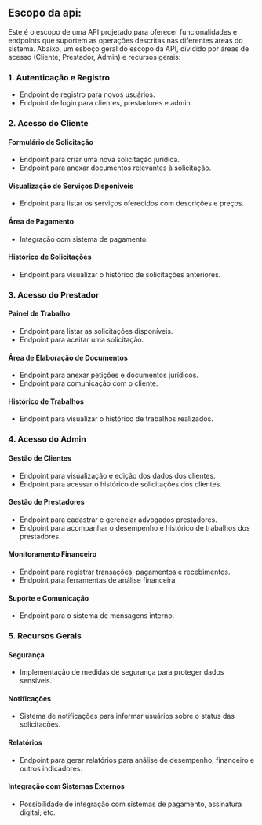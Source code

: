 ## Escopo da api:

Este é o escopo de uma API projetado para oferecer funcionalidades e endpoints que suportem as operações descritas nas diferentes áreas do sistema. Abaixo, um esboço geral do escopo da API, dividido por áreas de acesso (Cliente, Prestador, Admin) e recursos gerais:

### 1. Autenticação e Registro

- Endpoint de registro para novos usuários.
- Endpoint de login para clientes, prestadores e admin.

### 2. Acesso do Cliente

#### Formulário de Solicitação

- Endpoint para criar uma nova solicitação jurídica.
- Endpoint para anexar documentos relevantes à solicitação.

#### Visualização de Serviços Disponíveis

- Endpoint para listar os serviços oferecidos com descrições e preços.

#### Área de Pagamento

- Integração com sistema de pagamento.

#### Histórico de Solicitações

- Endpoint para visualizar o histórico de solicitações anteriores.

### 3. Acesso do Prestador

#### Painel de Trabalho

- Endpoint para listar as solicitações disponíveis.
- Endpoint para aceitar uma solicitação.

#### Área de Elaboração de Documentos

- Endpoint para anexar petições e documentos jurídicos.
- Endpoint para comunicação com o cliente.

#### Histórico de Trabalhos

- Endpoint para visualizar o histórico de trabalhos realizados.

### 4. Acesso do Admin

#### Gestão de Clientes

- Endpoint para visualização e edição dos dados dos clientes.
- Endpoint para acessar o histórico de solicitações dos clientes.

#### Gestão de Prestadores

- Endpoint para cadastrar e gerenciar advogados prestadores.
- Endpoint para acompanhar o desempenho e histórico de trabalhos dos prestadores.

#### Monitoramento Financeiro

- Endpoint para registrar transações, pagamentos e recebimentos.
- Endpoint para ferramentas de análise financeira.

#### Suporte e Comunicação

- Endpoint para o sistema de mensagens interno.

### 5. Recursos Gerais

#### Segurança

- Implementação de medidas de segurança para proteger dados sensíveis.

#### Notificações

- Sistema de notificações para informar usuários sobre o status das solicitações.

#### Relatórios

- Endpoint para gerar relatórios para análise de desempenho, financeiro e outros indicadores.

#### Integração com Sistemas Externos

- Possibilidade de integração com sistemas de pagamento, assinatura digital, etc.
